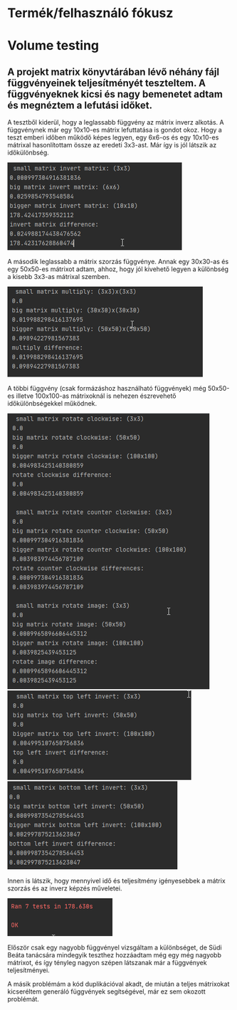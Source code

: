 # Termék/felhasználó fókusz
# Volume testing

## A projekt matrix könyvtárában lévő néhány fájl függvényeinek teljesítményét teszteltem. A függvényeknek kicsi és nagy bemenetet adtam és megnéztem a lefutási időket.

A tesztből kiderül, hogy a leglassabb függvény az mátrix inverz alkotás. 
A függvénynek már egy 10x10-es mátrix lefuttatása is gondot okoz.
Hogy a teszt emberi időben működő képes legyen, egy 6x6-os és egy 10x10-es mátrixal hasonlítottam össze az eredeti 3x3-ast. 
Már így is jól látszik az időkülönbség.

![](vt_invert.png)

A második leglassabb a mátrix szorzás függvénye. 
Annak egy 30x30-as és egy 50x50-es mátrixot adtam, ahhoz, hogy jól kivehető legyen a különbség a kisebb 3x3-as mátrixal szemben.

![](vt_multiply.png)

A többi függvény (csak formázáshoz használható függvények) még 50x50-es illetve 100x100-as mátrixoknál is nehezen észrevehető időkülönbségekkel működnek.

![](vt_tests1.png)
![](vt_tests2.png)
![](vt_tests3.png)

Innen is látszik, hogy mennyivel idő és teljesítmény igényesebbek a mátrix szorzás és az inverz képzés műveletei.

![](vt_success.png)

Először csak egy nagyobb függvényel vizsgáltam a különbséget, de Südi Beáta tanácsára mindegyik teszthez hozzáadtam még egy még nagyobb mátrixot, és így tényleg nagyon szépen látszanak már a függvények teljesítményei. 

A másik problémám a kód duplikációval akadt, de miután a teljes mátrixokat kicseréltem generáló függvények segítségével, már ez sem okozott problémát. 


